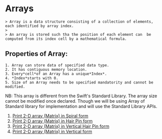 # Arrays

    > Array is a data structure consisting of a collection of elements, each identified by array index. 
    >
    > An array is stored such tha the position of each element can  be computed from its index cell by a mathematical formula.

## Properties of Array:
    1. Array can store data of specified data type.
    2. It has contiguous memory location.
    3. Every*cell*of an Array has a unique*Index*.
    4. *Index*starts with 0.
    5. Size of an Array needs to be specified mandatority and cannot be modified.

NB: This array is different from the Swift's Standard Library. The array size cannot be modified once declared. Though we will be using Array of Standard library for implementation and will use the Standard Library APIs.


1. [Print 2-D array (Matrix) in Spiral form](https://github.com/VinayakDeshpande11/Algorithms/blob/master/Array/ArrayTraversalSpiral.swift)
2. [Print 2-D array (Matrix) in Hair Pin form](https://github.com/VinayakDeshpande11/Algorithms/blob/master/Array/ArrayTraversalHairpin.swift)
3. [Print 2-D array (Matrix) in Vertical Hair Pin form](https://github.com/VinayakDeshpande11/Algorithms/blob/master/Array/ArrayTraversalVerticalHairPin.swift)
4. [Print 2-D array (Matrix) in Vertical form](https://github.com/VinayakDeshpande11/Algorithms/blob/master/Array/ArrayVerticalTraversal.swift)